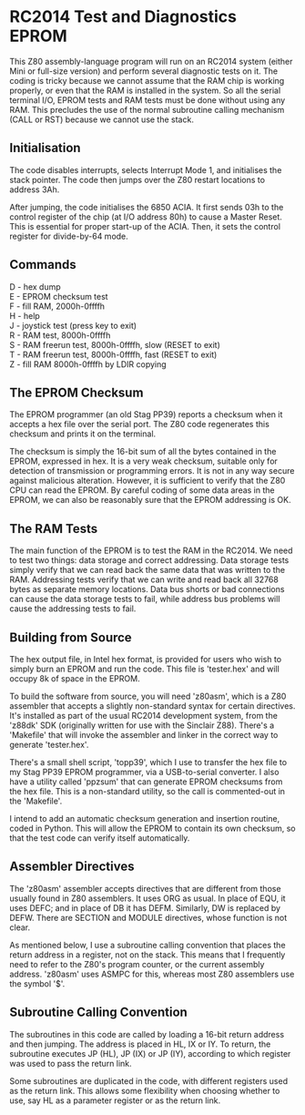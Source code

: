 # RC2014 Test and Diagnostics EPROM

This Z80 assembly-language program will run on an RC2014 system
(either Mini or full-size version) and perform several diagnostic tests
on it.
The coding is tricky because we cannot assume that the RAM chip is
working properly, or even that the RAM is installed in the system.
So all the serial terminal I/O, EPROM tests and RAM tests must be
done without using any RAM.
This precludes the use of the normal subroutine calling mechanism
(CALL or RST) because we cannot use the stack.

## Initialisation

The code disables interrupts, selects Interrupt Mode 1, and
initialises the stack pointer.
The code then jumps over the Z80 restart locations to address 3Ah.

After jumping, the code initialises the 6850 ACIA.
It first sends 03h to the control register of the chip (at I/O address
80h) to cause a Master Reset.
This is essential for proper start-up of the ACIA.
Then, it sets the control register for divide-by-64 mode.

## Commands

D - hex dump<br>
E - EPROM checksum test<br>
F - fill RAM, 2000h-0ffffh<br>
H - help<br>
J - joystick test (press key to exit)<br>
R - RAM test, 8000h-0ffffh<br>
S - RAM freerun test, 8000h-0ffffh, slow (RESET to exit)<br>
T - RAM freerun test, 8000h-0ffffh, fast (RESET to exit)<br>
Z - fill RAM 8000h-0ffffh by LDIR copying

## The EPROM Checksum

The EPROM programmer (an old Stag PP39) reports a checksum when
it accepts a hex file over the serial port.
The Z80 code regenerates this checksum and prints it on the terminal.

The checksum is simply the 16-bit sum of all the bytes contained in the
EPROM, expressed in hex.
It is a very weak checksum, suitable only for detection of transmission
or programming errors.
It is not in any way secure against malicious alteration.
However, it is sufficient to verify that the Z80 CPU can read the EPROM.
By careful coding of some data areas in the EPROM, we can also be
reasonably sure that the EPROM addressing is OK.

## The RAM Tests

The main function of the EPROM is to test the RAM in the RC2014.
We need to test two things: data storage and correct addressing.
Data storage tests simply verify that we can read back the same data that
was written to the RAM.
Addressing tests verify that we can write and read back all 32768 bytes
as separate memory locations.
Data bus shorts or bad connections can cause the data storage tests
to fail, while address bus problems will cause the addressing tests to
fail.

## Building from Source

The hex output file, in Intel hex format, is provided for users who
wish to simply burn an EPROM and run the code.
This file is 'tester.hex' and will occupy 8k of space in the EPROM.

To build the software from source, you will need 'z80asm',
which is a Z80 assembler that accepts a slightly non-standard syntax
for certain directives.
It's installed as part of the usual RC2014 development system,
from the 'z88dk' SDK (originally written for use with the Sinclair Z88).
There's a 'Makefile' that will invoke the assembler and linker in the
correct way to generate 'tester.hex'.

There's a small shell script, 'topp39',
which I use to transfer the hex file
to my Stag PP39 EPROM programmer, via a USB-to-serial converter.
I also have a utility called 'ppzsum' that can generate EPROM checksums
from the hex file.
This is a non-standard utility,
so the call is commented-out in the 'Makefile'.

I intend to add an automatic checksum generation and insertion routine,
coded in Python.
This will allow the EPROM to contain its own checksum, so that the
test code can verify itself automatically.

## Assembler Directives

The 'z80asm' assembler accepts directives that are different from those
usually found in Z80 assemblers.
It uses ORG as usual.
In place of EQU, it uses DEFC; and in place of DB it has DEFM.
Similarly, DW is replaced by DEFW.
There are SECTION and MODULE directives, whose function is not clear.

As mentioned below, I use a subroutine calling convention that places
the return address in a register, not on the stack.
This means that I frequently need to refer to the Z80's program counter,
or the current assembly address.
'z80asm' uses ASMPC for this, whereas most Z80 assemblers use the
symbol '$'.

## Subroutine Calling Convention

The subroutines in this code are called by loading a 16-bit return
address and then jumping.
The address is placed in HL, IX or IY.
To return, the subroutine executes JP (HL), JP (IX) or JP (IY),
according to which register was used to pass the return link.

Some subroutines are duplicated in the code,
with different registers used as the return link.
This allows some flexibility when choosing whether to use, say HL as a
parameter register or as the return link.
